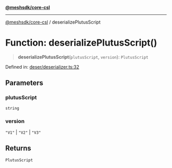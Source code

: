 [**@meshsdk/core-csl**](../README.md)

***

[@meshsdk/core-csl](../globals.md) / deserializePlutusScript

# Function: deserializePlutusScript()

> **deserializePlutusScript**(`plutusScript`, `version`): `PlutusScript`

Defined in: [deser/deserializer.ts:32](https://github.com/MeshJS/mesh/blob/1abde1553cbd7cf2cf4e40197fc0de9e4a7d0f49/packages/mesh-core-csl/src/deser/deserializer.ts#L32)

## Parameters

### plutusScript

`string`

### version

`"V1"` | `"V2"` | `"V3"`

## Returns

`PlutusScript`
